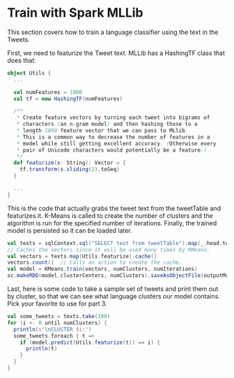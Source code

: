# Train with Spark MLLib

This section covers how to train a language classifier using the text in the Tweets.

First, we need to featurize the Tweet text.  MLLib has a HashingTF class that does that:

```scala
object Utils {
  ...

  val numFeatures = 1000
  val tf = new HashingTF(numFeatures)

  /**
   * Create feature vectors by turning each tweet into bigrams of
   * characters (an n-gram model) and then hashing those to a
   * length-1000 feature vector that we can pass to MLlib.
   * This is a common way to decrease the number of features in a
   * model while still getting excellent accuracy. (Otherwise every
   * pair of Unicode characters would potentially be a feature.)
   */
  def featurize(s: String): Vector = {
    tf.transform(s.sliding(2).toSeq)
  }

  ...
}
```

This is the code that actually grabs the tweet text from the tweetTable and featurizes it.  K-Means is called to create the number of clusters and the algorithm is run for the specified number of iterations.  Finally, the trained model is persisted so it can be loaded later.
```scala
val texts = sqlContext.sql("SELECT text from tweetTable").map(_.head.toString)
// Caches the vectors since it will be used many times by KMeans.
val vectors = texts.map(Utils.featurize).cache()
vectors.count()  // Calls an action to create the cache.
val model = KMeans.train(vectors, numClusters, numIterations)
sc.makeRDD(model.clusterCenters, numClusters).saveAsObjectFile(outputModelDir)
```

Last, here is some code to take a sample set of tweets and print them out by cluster, so that we can see what language clusters our model contains.  Pick your favorite to use for part 3.
```scala
val some_tweets = texts.take(100)
for (i <- 0 until numClusters) {
  println(s"\nCLUSTER $i:")
  some_tweets.foreach { t =>
    if (model.predict(Utils.featurize(t)) == i) {
      println(t)
    }
  }
}
```
